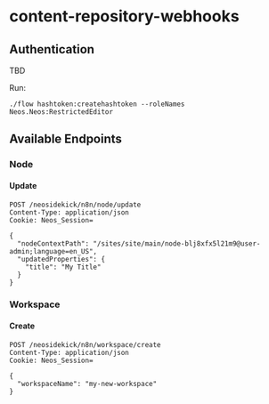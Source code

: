 # content-repository-webhooks

## Authentication 

TBD


Run:

    ./flow hashtoken:createhashtoken --roleNames Neos.Neos:RestrictedEditor


## Available Endpoints

### Node

#### Update

```http
POST /neosidekick/n8n/node/update
Content-Type: application/json
Cookie: Neos_Session=

{
  "nodeContextPath": "/sites/site/main/node-blj8xfx5l21m9@user-admin;language=en_US",
  "updatedProperties": {
    "title": "My Title"
  }
}
```

### Workspace

#### Create

```http
POST /neosidekick/n8n/workspace/create
Content-Type: application/json
Cookie: Neos_Session=

{
  "workspaceName": "my-new-workspace"
}
```
